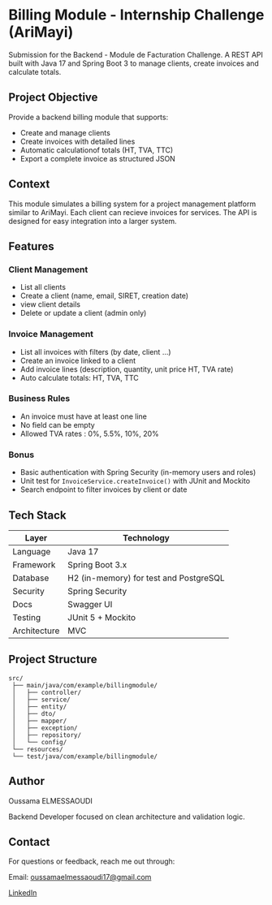 # Billing Module - Internship Challenge (AriMayi)

Submission for the Backend - Module de Facturation Challenge.
A REST API built with Java 17 and Spring Boot 3 to manage clients, create invoices and calculate totals.


## Project Objective
Provide a backend billing module that supports:
- Create and manage clients
- Create invoices with detailed lines
- Automatic calculationof totals (HT, TVA, TTC)
- Export a complete invoice as structured JSON

## Context
This module simulates a billing system for a project management platform similar to AriMayi.
Each client can recieve invoices for services. The API is designed for easy integration into a larger system.

## Features


### Client Management
- List all clients
- Create a client (name, email, SIRET, creation date)
- view client details
- Delete or update a client (admin only)

### Invoice Management
- List all invoices with filters (by date, client ...)
- Create an invoice linked to a client
- Add invoice lines (description, quantity, unit price HT, TVA rate)
- Auto calculate totals: HT, TVA, TTC

### Business Rules
- An invoice must have at least one line
- No field can be empty
- Allowed TVA rates : 0%, 5.5%, 10%, 20%

### Bonus
- Basic authentication with Spring Security (in-memory users and roles)
- Unit test for `InvoiceService.createInvoice()` with JUnit and Mockito
- Search endpoint to filter invoices by client or date


## Tech Stack
| Layer       | Technology         |
|-------------|--------------------|
| Language    | Java 17           |
| Framework   | Spring Boot 3.x   |
| Database    | H2 (in-memory) for test and PostgreSQL    |
| Security    | Spring Security   |
| Docs        | Swagger UI        |
| Testing     | JUnit 5 + Mockito |
| Architecture| MVC               |


## Project Structure

```
src/
 ├── main/java/com/example/billingmodule/
 │   ├── controller/
 │   ├── service/
 │   ├── entity/
 │   ├── dto/
 │   ├── mapper/
 │   ├── exception/
 │   ├── repository/
 │   └── config/
 └── resources/
 └── test/java/com/example/billingmodule/
```

## Author
Oussama ELMESSAOUDI

Backend Developer focused on clean architecture and validation logic.

## Contact 
For questions or feedback, reach me out through:

Email: oussamaelmessaoudi17@gmail.com

[LinkedIn](https://linkedin.com/in/usama-elmessaoudi)
